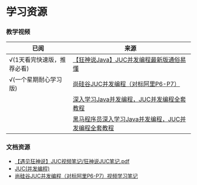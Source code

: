 # 学习资源

### 教学视频

| 已阅              | 来源                                                                           |
|-----------------|------------------------------------------------------------------------------|
| √(1天看完快速版，推荐必看) | [【狂神说Java】JUC并发编程最新版通俗易懂](https://www.bilibili.com/video/BV1B7411L7tE)       |
| √(一个星期耐心学习版)    | [尚硅谷JUC并发编程（对标阿里P6-P7）](https://www.bilibili.com/video/BV1ar4y1x727)         |
|                 | [深入学习Java并发编程，JUC并发编程全套教程](https://www.bilibili.com/video/BV1ha4y1N74m)      |
|                 | [黑马程序员深入学习Java并发编程，JUC并发编程全套教程](https://www.bilibili.com/video/BV16J411h7Rd) |

### 文档资源

- [【遇见狂神说】JUC视频笔记/狂神说JUC笔记.pdf](https://gitee.com/kuangstudy/kuang_livenote/raw/master/%E3%80%90%E9%81%87%E8%A7%81%E7%8B%82%E7%A5%9E%E8%AF%B4%E3%80%91JUC%E8%A7%86%E9%A2%91%E7%AC%94%E8%AE%B0/%E7%8B%82%E7%A5%9E%E8%AF%B4JUC%E7%AC%94%E8%AE%B0.pdf)
- [JUC(并发编程)](https://blog.csdn.net/abc98526/article/details/123938633)
- [尚硅谷JUC并发编程（对标阿里P6-P7）视频学习笔记](https://tangzhi.blog.csdn.net/article/details/109210095)


